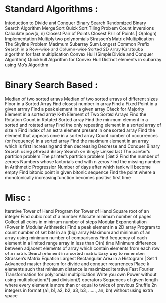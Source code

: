 # Standard Algorithms :

Intoduction to Divide and Conquer
Binary Search
Randomized Binary Search Algorithm
Merge Sort
Quick Sort
Tiling Problem
Count Inversions
Calculate pow(x, n)
Closest Pair of Points
Closest Pair of Points | O(nlogn) Implementation
Multiply two polynomials
Strassen’s Matrix Multiplication
The Skyline Problem
Maximum Subarray Sum
Longest Common Prefix
Search in a Row-wise and Column-wise Sorted 2D Array
Karatsuba algorithm for fast multiplication
Convex Hull (Simple Divide and Conquer Algorithm)
Quickhull Algorithm for Convex Hull
Distinct elements in subarray using Mo’s Algorithm

# Binary Search Based :
  
Median of two sorted arrays
Median of two sorted arrays of different sizes
Floor in a Sorted Array
Find closest number in array
Find a Fixed Point in a given arrray
Find a peak element in a given array
Check for Majority Element in a sorted array
K-th Element of Two Sorted Arrays
Find the Rotation Count in Rotated Sorted array
Find the minimum element in a sorted and rotated array
Find the only repeating element in a sorted array of size n
Find index of an extra element present in one sorted array
Find the element that appears once in a sorted array
Count number of occurrences (or frequency) in a sorted array
Find the maximum element in an array which is first increasing and then decreasing
Decrease and Conquer
Binary Search using pthread
Binary Search on Singly Linked List
The painter’s partition problem
The painter’s partition problem | Set 2
Find the number of zeroes
Numbers whose factorials end with n zeros
Find the missing number in Arithmetic Progression
Number of days after which tank will become empty
Find bitonic point in given bitonic sequence
Find the point where a monotonically increasing function becomes positive first time

# Misc :

Iterative Tower of Hanoi
Program for Tower of Hanoi
Square root of an integer
Find cubic root of a number
Allocate minimum number of pages
Collect all coins in minimum number of steps
Modular Exponentiation (Power in Modular Arithmetic)
Find a peak element in a 2D array
Program to count number of set bits in an (big) array
Maximum and minimum of an array using minimum number of comparisons
Find frequency of each element in a limited range array in less than O(n) time
Minimum difference between adjacent elements of array which contain elements from each row of a matrix
Search element in a sorted matrix
Easy way to remember Strassen’s Matrix Equation
Largest Rectangular Area in a Histogram | Set 1
Advanced master theorem for divide and conquer recurrences
Place k elements such that minimum distance is maximized
Iterative Fast Fourier Transformation for polynomial multiplication
Write you own Power without using multiplication(*) and division(/) operators
Sequences of given length where every element is more than or equal to twice of previous
Shuffle 2n integers in format {a1, b1, a2, b2, a3, b3, ……, an, bn} without using extra space
